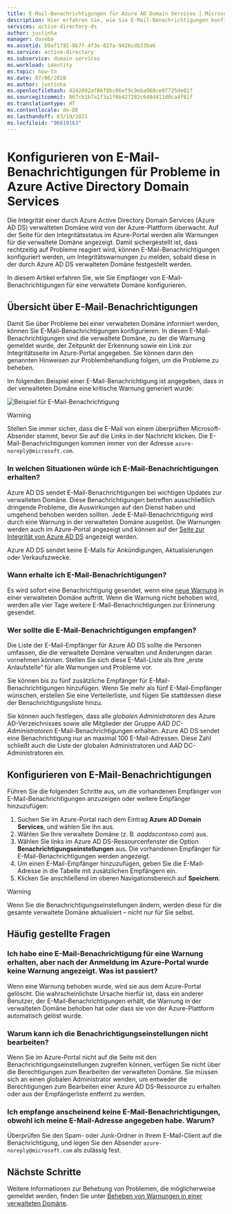 ```yaml
---
title: E-Mail-Benachrichtigungen für Azure AD Domain Services | Microsoft-Dokumentation
description: Hier erfahren Sie, wie Sie E-Mail-Benachrichtigungen konfigurieren, durch die Sie über Probleme in einer durch Azure Active Directory Domain Services verwalteten Domäne informiert werden.
services: active-directory-ds
author: justinha
manager: daveba
ms.assetid: b9af1792-0b7f-4f3e-827a-9426cdb33ba6
ms.service: active-directory
ms.subservice: domain-services
ms.workload: identity
ms.topic: how-to
ms.date: 07/06/2020
ms.author: justinha
ms.openlocfilehash: 4242092af86f8bc06ef9c9eba068ce07725de01f
ms.sourcegitcommit: 867cb1b7a1f3a1f0b427282c648d411d0ca4f81f
ms.translationtype: HT
ms.contentlocale: de-DE
ms.lasthandoff: 03/19/2021
ms.locfileid: "96619163"
---
```

# <a name="configure-email-notifications-for-issues-in-azure-active-directory-domain-services"></a>Konfigurieren von E-Mail-Benachrichtigungen für Probleme in Azure Active Directory Domain Services

Die Integrität einer durch Azure Active Directory Domain Services (Azure AD DS) verwalteten Domäne wird von der Azure-Plattform überwacht. Auf der Seite für den Integritätsstatus im Azure-Portal werden alle Warnungen für die verwaltete Domäne angezeigt. Damit sichergestellt ist, dass rechtzeitig auf Probleme reagiert wird, können E-Mail-Benachrichtigungen konfiguriert werden, um Integritätswarnungen zu melden, sobald diese in der durch Azure AD DS verwalteten Domäne festgestellt werden.

In diesem Artikel erfahren Sie, wie Sie Empfänger von E-Mail-Benachrichtigungen für eine verwaltete Domäne konfigurieren.

## <a name="email-notification-overview"></a>Übersicht über E-Mail-Benachrichtigungen

Damit Sie über Probleme bei einer verwalteten Domäne informiert werden, können Sie E-Mail-Benachrichtigungen konfigurieren. In diesen E-Mail-Benachrichtigungen sind die verwaltete Domäne, zu der die Warnung gemeldet wurde, der Zeitpunkt der Erkennung sowie ein Link zur Integritätsseite im Azure-Portal angegeben. Sie können dann den genannten Hinweisen zur Problembehandlung folgen, um die Probleme zu beheben.

Im folgenden Beispiel einer E-Mail-Benachrichtigung ist angegeben, dass in der verwalteten Domäne eine kritische Warnung generiert wurde:

![Beispiel für E-Mail-Benachrichtigung](./media/active-directory-domain-services-alerts/email-alert.png)

> [!WARNING]
> Stellen Sie immer sicher, dass die E-Mail von einem überprüften Microsoft-Absender stammt, bevor Sie auf die Links in der Nachricht klicken. Die E-Mail-Benachrichtigungen kommen immer von der Adresse `azure-noreply@microsoft.com`.

### <a name="why-would-i-receive-email-notifications"></a>In welchen Situationen würde ich E-Mail-Benachrichtigungen erhalten?

Azure AD DS sendet E-Mail-Benachrichtigungen bei wichtigen Updates zur verwalteten Domäne. Diese Benachrichtigungen betreffen ausschließlich dringende Probleme, die Auswirkungen auf den Dienst haben und umgehend behoben werden sollten. Jede E-Mail-Benachrichtigung wird durch eine Warnung in der verwalteten Domäne ausgelöst. Die Warnungen werden auch im Azure-Portal angezeigt und können auf der [Seite zur Integrität von Azure AD DS][check-health] angezeigt werden.

Azure AD DS sendet keine E-Mails für Ankündigungen, Aktualisierungen oder Verkaufszwecke.

### <a name="when-will-i-receive-email-notifications"></a>Wann erhalte ich E-Mail-Benachrichtigungen?

Es wird sofort eine Benachrichtigung gesendet, wenn eine [neue Warnung][troubleshoot-alerts] in einer verwalteten Domäne auftritt. Wenn die Warnung nicht behoben wird, werden alle vier Tage weitere E-Mail-Benachrichtigungen zur Erinnerung gesendet.

### <a name="who-should-receive-the-email-notifications"></a>Wer sollte die E-Mail-Benachrichtigungen empfangen?

Die Liste der E-Mail-Empfänger für Azure AD DS sollte die Personen umfassen, die die verwaltete Domäne verwalten und Änderungen daran vornehmen können. Stellen Sie sich diese E-Mail-Liste als Ihre „erste Anlaufstelle“ für alle Warnungen und Probleme vor.

Sie können bis zu fünf zusätzliche Empfänger für E-Mail-Benachrichtigungen hinzufügen. Wenn Sie mehr als fünf E-Mail-Empfänger wünschen, erstellen Sie eine Verteilerliste, und fügen Sie stattdessen diese der Benachrichtigungsliste hinzu.

Sie können auch festlegen, dass alle *globalen Administratoren* des Azure AD-Verzeichnisses sowie alle Mitglieder der Gruppe *AAD DC-Administratoren* E-Mail-Benachrichtigungen erhalten. Azure AD DS sendet eine Benachrichtigung nur an maximal 100 E-Mail-Adressen. Diese Zahl schließt auch die Liste der globalen Administratoren und AAD DC-Administratoren ein.

## <a name="configure-email-notifications"></a>Konfigurieren von E-Mail-Benachrichtigungen

Führen Sie die folgenden Schritte aus, um die vorhandenen Empfänger von E-Mail-Benachrichtigungen anzuzeigen oder weitere Empfänger hinzuzufügen:

1. Suchen Sie im Azure-Portal nach dem Eintrag **Azure AD Domain Services**, und wählen Sie ihn aus.
1. Wählen Sie Ihre verwaltete Domäne (z. B. *aaddscontoso.com*) aus.
1. Wählen Sie links im Azure AD DS-Ressourcenfenster die Option **Benachrichtigungseinstellungen** aus. Die vorhandenen Empfänger für E-Mail-Benachrichtigungen werden angezeigt.
1. Um einen E-Mail-Empfänger hinzuzufügen, geben Sie die E-Mail-Adresse in die Tabelle mit zusätzlichen Empfängern ein.
1. Klicken Sie anschließend im oberen Navigationsbereich auf **Speichern**.

> [!WARNING]
> Wenn Sie die Benachrichtigungseinstellungen ändern, werden diese für die gesamte verwaltete Domäne aktualisiert – nicht nur für Sie selbst.

## <a name="frequently-asked-questions"></a>Häufig gestellte Fragen

### <a name="i-received-an-email-notification-for-an-alert-but-when-i-logged-on-to-the-azure-portal-there-was-no-alert-what-happened"></a>Ich habe eine E-Mail-Benachrichtigung für eine Warnung erhalten, aber nach der Anmeldung im Azure-Portal wurde keine Warnung angezeigt. Was ist passiert?

Wenn eine Warnung behoben wurde, wird sie aus dem Azure-Portal gelöscht. Die wahrscheinlichste Ursache hierfür ist, dass ein anderer Benutzer, der E-Mail-Benachrichtigungen erhält, die Warnung in der verwalteten Domäne behoben hat oder dass sie von der Azure-Plattform automatisch gelöst wurde.

### <a name="why-can-i-not-edit-the-notification-settings"></a>Warum kann ich die Benachrichtigungseinstellungen nicht bearbeiten?

Wenn Sie im Azure-Portal nicht auf die Seite mit den Benachrichtigungseinstellungen zugreifen können, verfügen Sie nicht über die Berechtigungen zum Bearbeiten der verwalteten Domäne. Sie müssen sich an einen globalen Administrator wenden, um entweder die Berechtigungen zum Bearbeiten einer Azure AD DS-Ressource zu erhalten oder aus der Empfängerliste entfernt zu werden.

### <a name="i-dont-seem-to-be-receiving-email-notifications-even-though-i-provided-my-email-address-why"></a>Ich empfange anscheinend keine E-Mail-Benachrichtigungen, obwohl ich meine E-Mail-Adresse angegeben habe. Warum?

Überprüfen Sie den Spam- oder Junk-Ordner in Ihrem E-Mail-Client auf die Benachrichtigung, und legen Sie den Absender `azure-noreply@microsoft.com` als zulässig fest.

## <a name="next-steps"></a>Nächste Schritte

Weitere Informationen zur Behebung von Problemen, die möglicherweise gemeldet werden, finden Sie unter [Beheben von Warnungen in einer verwalteten Domäne][troubleshoot-alerts].

<!-- INTERNAL LINKS -->
[check-health]: check-health.md
[troubleshoot-alerts]: troubleshoot-alerts.md
